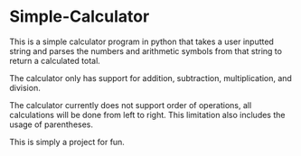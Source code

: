 # Simple-Calculator

This is a simple calculator program in python that takes a user inputted string and parses the numbers and arithmetic symbols from that string to return a calculated total.

The calculator only has support for addition, subtraction, multiplication, and division.

The calculator currently does not support order of operations, all calculations will be done from left to right. This limitation also includes the usage of parentheses.

This is simply a project for fun.
